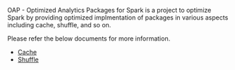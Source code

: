 OAP - Optimized Analytics Packages for Spark is a project to optimize Spark by providing optimized implmentation of packages in various aspects including cache, shuffle, and so on.

Please refer the below documents for more information.

* [Cache](./oap-cache/README.md)
* [Shuffle](./oap-shuffle/README.md)


